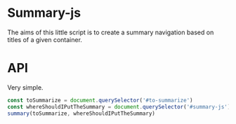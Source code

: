 # Summary-js

The aims of this little script is to create a summary navigation based on titles of a given container.

# API
Very simple.

```js
const toSummarize = document.querySelector('#to-summarize')
const whereShouldIPutTheSummary = document.querySelector('#summary-js')
summary(toSummarize, whereShouldIPutTheSummary)
```
